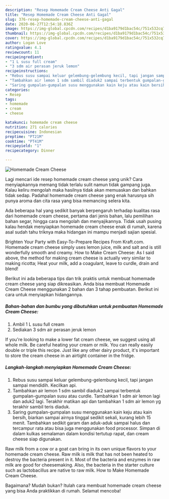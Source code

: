 ```yaml
---
description: "Resep Homemade Cream Cheese Anti Gagal"
title: "Resep Homemade Cream Cheese Anti Gagal"
slug: 376-resep-homemade-cream-cheese-anti-gagal
date: 2020-06-27T12:54:18.836Z
image: https://img-global.cpcdn.com/recipes/d1ba9179d1bac54c/751x532cq70/homemade-cream-cheese-foto-resep-utama.jpg
thumbnail: https://img-global.cpcdn.com/recipes/d1ba9179d1bac54c/751x532cq70/homemade-cream-cheese-foto-resep-utama.jpg
cover: https://img-global.cpcdn.com/recipes/d1ba9179d1bac54c/751x532cq70/homemade-cream-cheese-foto-resep-utama.jpg
author: Logan Love
ratingvalue: 4.1
reviewcount: 11
recipeingredient:
- "1 L susu full cream"
- "3 sdm air perasan jeruk lemon"
recipeinstructions:
- "Rebus susu sampai keluar gelembung-gelembung kecil, tapi jangan sampai mendidih. Kecilkan api."
- "Tambahkan air lemon 1 sdm sambil diaduk2 sampai terbentuk gumpalan-gumpalan susu atau curdle. Tambahkan 1 sdm air lemon lagi dan aduk2 lagi. Terakhir matikan api dan tambahkan 1 sdm air lemon yg terakhir sambil teris diaduk."
- "Saring gumpalan-gumpalan susu menggunakan kain keju atau kain bersih, biarkan sampai airnya tinggal sedikit sekali, kurang lebih 15 menit. Tambahkan sedikit garam dan aduk-aduk sampai halus dan tercampur rata atau bisa juga menggunakan food processor. Simpan di dalam kulkas semalaman dalam kondisi tertutup rapat, dan cream cheese siap digunakan."
categories:
- Resep
tags:
- homemade
- cream
- cheese

katakunci: homemade cream cheese 
nutrition: 271 calories
recipecuisine: Indonesian
preptime: "PT21M"
cooktime: "PT41M"
recipeyield: "1"
recipecategory: Dinner

---
```



![Homemade Cream Cheese](https://img-global.cpcdn.com/recipes/d1ba9179d1bac54c/751x532cq70/homemade-cream-cheese-foto-resep-utama.jpg)

Lagi mencari ide resep homemade cream cheese yang unik? Cara menyiapkannya memang tidak terlalu sulit namun tidak gampang juga. Kalau keliru mengolah maka hasilnya tidak akan memuaskan dan bahkan tidak sedap. Padahal homemade cream cheese yang enak harusnya sih punya aroma dan cita rasa yang bisa memancing selera kita.

Ada beberapa hal yang sedikit banyak berpengaruh terhadap kualitas rasa dari homemade cream cheese, pertama dari jenis bahan, lalu pemilihan bahan segar, hingga cara mengolah dan menyajikannya. Tidak usah pusing kalau hendak menyiapkan homemade cream cheese enak di rumah, karena asal sudah tahu triknya maka hidangan ini mampu menjadi sajian spesial.

Brighten Your Party with Easy-To-Prepare Recipes From Kraft.com. Homemade cream cheese simply uses lemon juice, milk and salt and is still wonderfully smooth and creamy. How to Make Cream Cheese: As I said above, the method for making cream cheese is actually very similar to making ricotta; Heat your milk, add a coagulant, leave to curdle, drain and blend!


Berikut ini ada beberapa tips dan trik praktis untuk membuat homemade cream cheese yang siap dikreasikan. Anda bisa membuat Homemade Cream Cheese menggunakan 2 bahan dan 3 tahap pembuatan. Berikut ini cara untuk menyiapkan hidangannya.

<!--inarticleads1-->

##### Bahan-bahan dan bumbu yang dibutuhkan untuk pembuatan Homemade Cream Cheese:

1. Ambil 1 L susu full cream
1. Sediakan 3 sdm air perasan jeruk lemon


If you&#39;re looking to make a lower fat cream cheese, we suggest using all whole milk. Be careful heating your cream or milk. You can really easily double or triple this recipe. Just like any other dairy product, it&#39;s important to store the cream cheese in an airtight container in the fridge. 

<!--inarticleads2-->

##### Langkah-langkah menyiapkan Homemade Cream Cheese:

1. Rebus susu sampai keluar gelembung-gelembung kecil, tapi jangan sampai mendidih. Kecilkan api.
1. Tambahkan air lemon 1 sdm sambil diaduk2 sampai terbentuk gumpalan-gumpalan susu atau curdle. Tambahkan 1 sdm air lemon lagi dan aduk2 lagi. Terakhir matikan api dan tambahkan 1 sdm air lemon yg terakhir sambil teris diaduk.
1. Saring gumpalan-gumpalan susu menggunakan kain keju atau kain bersih, biarkan sampai airnya tinggal sedikit sekali, kurang lebih 15 menit. Tambahkan sedikit garam dan aduk-aduk sampai halus dan tercampur rata atau bisa juga menggunakan food processor. Simpan di dalam kulkas semalaman dalam kondisi tertutup rapat, dan cream cheese siap digunakan.


Raw milk from a cow or a goat can bring in its own unique flavors to your homemade cream cheese. Raw milk is milk that has not been heated to destroy the bacteria present in it. Most of the bacteria and enzymes in raw milk are good for cheesemaking. Also, the bacteria in the starter culture such as lactobacillus are native to raw milk. How to Make Homemade Cream Cheese. 

Bagaimana? Mudah bukan? Itulah cara membuat homemade cream cheese yang bisa Anda praktikkan di rumah. Selamat mencoba!
